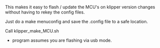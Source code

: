 This makes it easy to flash / update the MCU's on klipper version changes without having to rekey the config files.

Just do a make menuconfig and save the .config file to a safe location.  

Call klipper_make_MCU.sh <config file> 

* program assumes you are flashing via usb mode.
